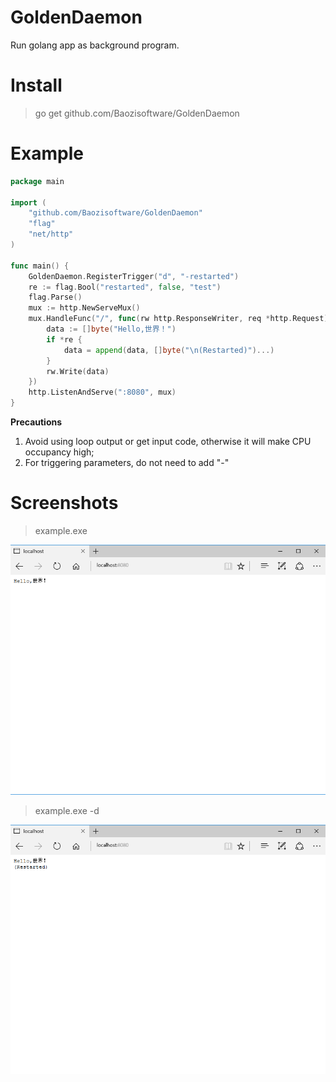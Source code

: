 # GoldenDaemon
Run golang app as background program.

# Install
> go get github.com/Baozisoftware/GoldenDaemon

# Example
```go
package main

import (
	"github.com/Baozisoftware/GoldenDaemon"
	"flag"
	"net/http"
)

func main() {
	GoldenDaemon.RegisterTrigger("d", "-restarted")
	re := flag.Bool("restarted", false, "test")
	flag.Parse()
	mux := http.NewServeMux()
	mux.HandleFunc("/", func(rw http.ResponseWriter, req *http.Request) {
		data := []byte("Hello,世界！")
		if *re {
			data = append(data, []byte("\n(Restarted)")...)
		}
		rw.Write(data)
	})
	http.ListenAndServe(":8080", mux)
}
```
**Precautions**
1. Avoid using loop output or get input code, otherwise it will make CPU occupancy high;
2. For triggering parameters, do not need to add "-"

# Screenshots
> example.exe

![normal](https://github.com/Baozisoftware/GoldenDaemon/blob/master/example/screenshots/normal.png)
> example.exe -d

![restarted](https://github.com/Baozisoftware/GoldenDaemon/blob/master/example/screenshots/restarted.png)